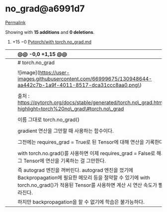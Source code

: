 # no\_grad@a6991d7

[Permalink](no_grad-a6991d7.md)

 Showing with **15 additions** and **0 deletions**.

1.  +15 −0 [Pytorch/with torch.no\_grad.md](no_grad-a6991d7.md#diff-cd85372b22f4752c1041e0db283af4f2acc575a839565162c33eb2d4f89563aa)

|  |  | @@ -0,0 +1,15 @@ |
| :--- | :--- | :--- |
|  |  |  \# torch.no\_grad |
|  |  |  |
|  |  |  !\[image\]\(https://user-images.githubusercontent.com/66999675/130948644-aa442c7b-1a9f-4011-8517-dca31ccc8aa0.png\) |
|  |  |  |
|  |  |  출처 : https://pytorch.org/docs/stable/generated/torch.no\_grad.html?highlight=torch%20no\_grad\#torch.no\_grad |
|  |  |  |
|  |  |  이름 그대로 torch.no\_grad\(\) |
|  |  |  |
|  |  |  gradient 연산을 그만할 때 사용하는 함수이다. |
|  |  |  |
|  |  |  그전에는 requires\_grad = True로 된 Tensor에 대해 연산을 기록한다. |
|  |  |  |
|  |  |  with torch.no.grad\(\)를 사용하면 이제 requires\_grad = False로 해서 그 Tensor에 연산을 기록하는 걸 그만한다. |
|  |  |  즉 autograd 엔진을 꺼버린다. autograd 엔진을 껐기에 Backpropagation에 필요한 메모리 등을 절약할 수 있기에 with torch.no\_grad\(\)가 적용된 Tensor를 사용하면 계산 시 연산 속도가 빨라진다. |
|  |  |  하지만 backpropagation을 할 수 없기에 학습은 불가능하다. |

